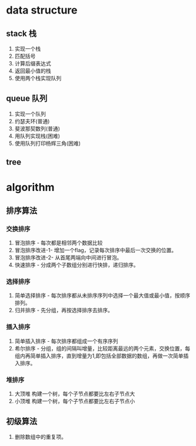 # data structure
## stack 栈
1. 实现一个栈
2. 匹配括号
3. 计算后缀表达式
4. 返回最小值的栈
5. 使用两个栈实现队列
## queue 队列
1. 实现一个队列
2. 约瑟夫环(普通)
3. 斐波那契数列(普通)
4. 用队列实现栈(困难)
5. 使用队列打印杨辉三角(困难)
## tree

# algorithm
## 排序算法
### 交换排序
1. 冒泡排序 - 每次都是相邻两个数据比较
2. 冒泡排序改进-1- 增加一个flag，记录每次排序中最后一次交换的位置。
3. 冒泡排序改进-2- 从首尾两端向中间进行冒泡。
4. 快速排序 - 分成两个子数组分别进行快排，递归排序。
### 选择排序
1. 简单选择排序 - 每次排序都从未排序序列中选择一个最大值或最小值，按顺序排列。
2. 归并排序 - 先分组，再按选择排序去排序。
### 插入排序
1. 简单插入排序 - 每次排序都组成一个有序序列
2. 希尔排序 - 分组，组的间隔叫增量，比较距离最远的两个元素，交换位置，每组内再简单插入排序，直到增量为1,即包括全部数据的数组，再做一次简单插入排序。
### 堆排序
1. 大顶堆 构建一个树，每个子节点都要比左右子节点大
2. 小顶堆 构建一个树，每个子节点都要比左右子节点小
## 初级算法
1. 删除数组中的重复项。